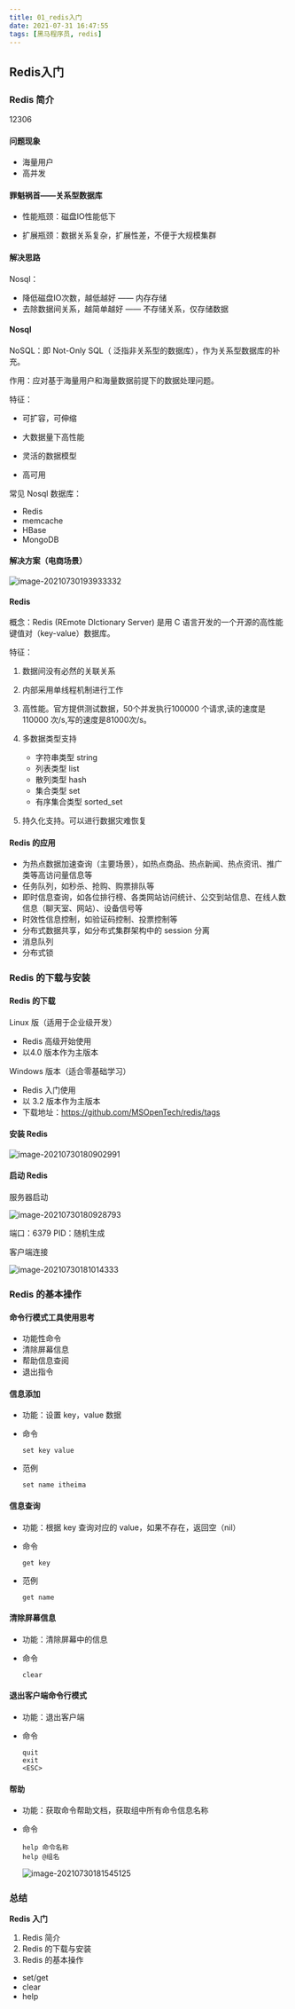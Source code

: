 ```yaml
---
title: 01_redis入门
date: 2021-07-31 16:47:55
tags: [黑马程序员, redis]
---
```


## Redis入门

### Redis 简介

12306	

#### 问题现象

- 海量用户
- 高并发

#### 罪魁祸首——关系型数据库

- 性能瓶颈：磁盘IO性能低下

- 扩展瓶颈：数据关系复杂，扩展性差，不便于大规模集群

#### 解决思路

Nosql：

- 降低磁盘IO次数，越低越好  —— 内存存储
- 去除数据间关系，越简单越好 —— 不存储关系，仅存储数据


#### Nosql

NoSQL：即 Not-Only SQL（ 泛指非关系型的数据库），作为关系型数据库的补充。

作用：应对基于海量用户和海量数据前提下的数据处理问题。

特征：

- 可扩容，可伸缩

- 大数据量下高性能

- 灵活的数据模型

- 高可用

常见 Nosql 数据库：

- Redis
- memcache
- HBase
- MongoDB

#### 解决方案（电商场景）

![image-20210730193933332](01_redis入门.assets/image-20210730193933332.png)

#### Redis

概念：Redis (REmote DIctionary Server) 是用 C 语言开发的一个开源的高性能键值对（key-value）数据库。

特征：

1. 数据间没有必然的关联关系

2. 内部采用单线程机制进行工作

3. 高性能。官方提供测试数据，50个并发执行100000 个请求,读的速度是110000 次/s,写的速度是81000次/s。

4. 多数据类型支持
   - 字符串类型 	string
   - 列表类型         list
   - 散列类型         hash
   - 集合类型         set
   - 有序集合类型 sorted_set

5. 持久化支持。可以进行数据灾难恢复

#### Redis 的应用

- 为热点数据加速查询（主要场景），如热点商品、热点新闻、热点资讯、推广类等高访问量信息等
- 任务队列，如秒杀、抢购、购票排队等
- 即时信息查询，如各位排行榜、各类网站访问统计、公交到站信息、在线人数信息（聊天室、网站）、设备信号等
- 时效性信息控制，如验证码控制、投票控制等
- 分布式数据共享，如分布式集群架构中的 session 分离
- 消息队列
- 分布式锁

### Redis 的下载与安装

#### Redis 的下载

Linux 版（适用于企业级开发）

- Redis 高级开始使用
- 以4.0 版本作为主版本

Windows 版本（适合零基础学习）

- Redis 入门使用
- 以 3.2 版本作为主版本
- 下载地址：https://github.com/MSOpenTech/redis/tags

#### 安装 Redis

![image-20210730180902991](01_redis入门.assets/image-20210730180902991.png)

#### 启动 Redis

服务器启动

![image-20210730180928793](01_redis入门.assets/image-20210730180928793.png)

端口：6379 PID：随机生成

客户端连接

![image-20210730181014333](01_redis入门.assets/image-20210730181014333.png)

### Redis 的基本操作

#### 命令行模式工具使用思考

- 功能性命令
- 清除屏幕信息
- 帮助信息查阅
- 退出指令

#### 信息添加

- 功能：设置 key，value 数据

- 命令

  ```redis
  set key value
  ```

- 范例

  ```
  set name itheima
  ```

#### 信息查询

- 功能：根据 key 查询对应的 value，如果不存在，返回空（nil）

- 命令

  ```
  get key
  ```

- 范例

  ```
  get name
  ```

#### 清除屏幕信息

- 功能：清除屏幕中的信息

- 命令

  ```
  clear
  ```

#### 退出客户端命令行模式

- 功能：退出客户端

- 命令

  ```
  quit 
  exit 
  <ESC>
  ```

#### 帮助

- 功能：获取命令帮助文档，获取组中所有命令信息名称

- 命令

  ```
  help 命令名称 
  help @组名
  ```

  ![image-20210730181545125](01_redis入门.assets/image-20210730181545125.png)

### 总结

**Redis 入门**

1. Redis 简介
2. Redis 的下载与安装
3. Redis 的基本操作
- set/get
- clear
- help